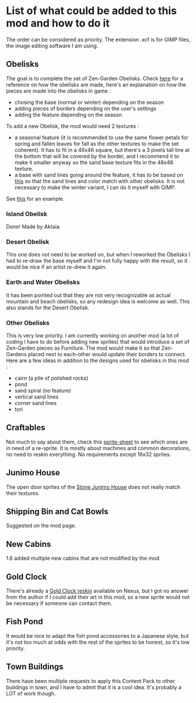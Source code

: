 # List of what could be added to this mod and how to do it

The order can be considered as priority.
The extension .xcf is for GIMP files, the image editing software I am using.

## Obelisks

The goal is to complete the set of Zen-Garden Obelisks. Check [here](https://github.com/Leroymilo/USJB/tree/main/assets/Buildings/Obelisks) for a reference on how the obelisks are made, here's an explanation on how the pieces are made into the obelisks in game :
- chosing the base (normal or winter) depending on the season
- adding pieces of borders depending on the user's settings
- adding the feature depending on the season

To add a new Obelisk, the mod would need 2 textures :
- a seasonal feature (it is recommended to use the same flower petals for spring and fallen leaves for fall as the other textures to make the set coherent). It has to fit in a 46x46 square, but there's a 3 pixels tall line at the bottom that will be covered by the border, and I recommend it to make it smaller anyway so the sand base texture fits in the 48x48 texture.
- a base with sand lines going around the feature, it has to be based on [this](https://github.com/Leroymilo/USJB/blob/main/images/obelisk_base.png) so that the sand lines and color match with other obelisks. It is not necessary to make the winter variant, I can do it myself with GIMP.

See [this](https://github.com/Leroymilo/USJB/blob/main/images/Obelisks%20Showcase.gif) for an example.

### Island Obelisk

Done! Made by Aktaia.

### Desert Obelisk

This one does not need to be worked on, but when I reworked the Obelisks I had to re-draw the base myself and I'm not fully happy with the result, so it would be nice if an artist re-drew it again.

### Earth and Water Obelisks

It has been pointed out that they are not very recognizable as actual mountain and beach obelisks, so any redesign idea is welcome as well. This also stands for the Desert Obelisk.

### Other Obelisks

This is very low priority. I am currently working on another mod (a lot of coding I have to do before adding new sprites) that would introduce a set of Zen-Garden pieces as Furniture. The mod would make it so that Zen-Gardens placed next to each-other would update their borders to connect. Here are a few ideas in addition to the designs used for obelisks in this mod :
- cairn (a pile of polished rocks)
- pond
- sand spiral (no feature)
- vertical sand lines
- corner sand lines
- tori

## Craftables

Not much to say about them, check this [sprite-sheet](https://github.com/Leroymilo/USJB/blob/main/assets/Craftables/Craftables.png) to see which ones are in need of a re-sprite. It is mostly about machines and common decorations, no need to reskin everything. No requirements except 16x32 sprites.

## Junimo House

The open door sprites of the [Stone Junimo House](https://github.com/Leroymilo/USJB/blob/main/assets/Buildings/junimo_hut_stone.png) does not really match their textures.

## Shipping Bin and Cat Bowls

Suggested on the mod page.

## New Cabins

1.6 added multiple new cabins that are not modified by the mod.

## Gold Clock

There's already a [Gold Clock reskin](https://www.nexusmods.com/stardewvalley/mods/9670) available on Nexus, but I got no answer from the author if I could add their art in this mod, so a new sprite would not be necessary if someone can contact them.

## Fish Pond

It would be nice to adapt the fish pond accessories to a Japanese style, but it's not too much at odds with the rest of the sprites to be honest, so it's low priority.

## Town Buildings

There have been multiple requests to apply this Content Pack to other buildings in town, and I have to admit that it is a cool idea. It's probably a LOT of work though.
